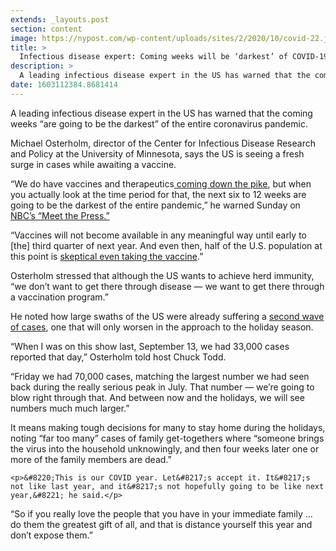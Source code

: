 ```yaml
--- 
extends: _layouts.post 
section: content 
image: https://nypost.com/wp-content/uploads/sites/2/2020/10/covid-22.jpg?quality=90&strip=all&w=1200 
title: > 
  Infectious disease expert: Coming weeks will be ‘darkest’ of COVID-19 
description: > 
  A leading infectious disease expert in the US has warned that the coming weeks “are going to be the darkest” of the entire coronavirus pandemic.Michael Osterholm, director of the Center for Infectious Disease Research and Policy at the University of Minnesota, says the US is seeing a fresh surge in cases while awaiting a vaccine.“When I was on this show last, September 13, we had 33,000 cases reported that day,” Osterholm told host Chuck Todd.“Friday we had 70,000 cases, matching the largest number we had seen back during the really serious peak in July.It’s not like last year, and it’s not hopefully going to be like next year,” he said. 
date: 1603112384.8681414 
--- 
```

<div><p>A leading infectious disease expert in the US has warned that the coming weeks &#8220;are going to be the darkest&#8221; of the entire coronavirus pandemic.</p>
<p>Michael Osterholm, director of the Center for Infectious Disease Research and Policy at the University of Minnesota, says the US is seeing a fresh surge in cases while awaiting a vaccine.</p>
<p>&#8220;We do have vaccines and therapeutics<a href="https://nypost.com/2020/10/18/hhs-secretary-covid-19-vaccine-treatment-may-be-weeks-away/"> coming down the pike</a>, but when you actually look at the time period for that, the next six to 12 weeks are going to be the darkest of the entire pandemic,&#8221; he warned Sunday on <a href="https://www.nbcnews.com/meet-the-press-full-episodes" rel="noopener noreferrer" target="_blank">NBC&#8217;s &#8220;Meet the Press.&#8221;</a></p>
<p>&#8220;Vaccines will not become available in any meaningful way until early to [the] third quarter of next year. And even then, half of the U.S. population at this point is <a href="https://nypost.com/2020/10/17/us-scientists-worry-as-more-say-theyll-refuse-covid-19-vaccine/">skeptical even taking the vaccine</a>.&#8221;</p>
<p>Osterholm stressed that although the US wants to achieve herd immunity, &#8220;we don&#8217;t want to get there through disease &#8212; we want to get there through a vaccination program.&#8221;</p>
<p>He noted how large swaths of the US were already suffering a <a href="https://nypost.com/2020/10/17/kansas-city-may-become-next-new-york-amid-covid-19-surge/">second wave of cases</a>, one that will only worsen in the approach to the holiday season.</p>
<p>&#8220;When I was on this show last, September 13, we had 33,000 cases reported that day,&#8221; Osterholm told host Chuck Todd.</p>
<p>&#8220;Friday we had 70,000 cases, matching the largest number we had seen back during the really serious peak in July. That number &#8212; we&#8217;re going to blow right through that. And between now and the holidays, we will see numbers much much larger.&#8221;</p>
<p>It means making tough decisions for many to stay home during the holidays, noting &#8220;far too many&#8221; cases of family get-togethers where &#8220;someone brings the virus into the household unknowingly, and then four weeks later one or more of the family members are dead.&#8221;</p>

 
	<p>&#8220;This is our COVID year. Let&#8217;s accept it. It&#8217;s not like last year, and it&#8217;s not hopefully going to be like next year,&#8221; he said.</p>
<p>&#8220;So if you really love the people that you have in your immediate family &#8230; do them the greatest gift of all, and that is distance yourself this year and don&#8217;t expose them.&#8221;</p>
			</div>